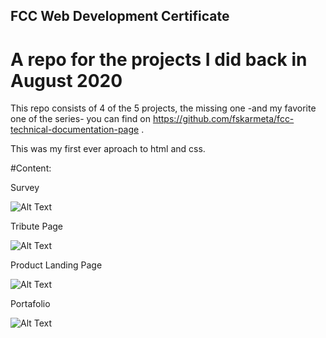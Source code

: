 ## FCC Web Development Certificate

# A repo for the projects I did back in August 2020

This repo consists of 4 of the 5 projects, the missing one -and my favorite one of the series- you can find on
https://github.com/fskarmeta/fcc-technical-documentation-page .

This was my first ever aproach to html and css.

#Content:

Survey

![Alt Text](./Survey/gif.gif)

Tribute Page

![Alt Text](./Tribute-Page/gif.gif)

Product Landing Page

![Alt Text](./Landing-Page/gif.gif)

Portafolio

![Alt Text](./Portafolio/gif.gif)
